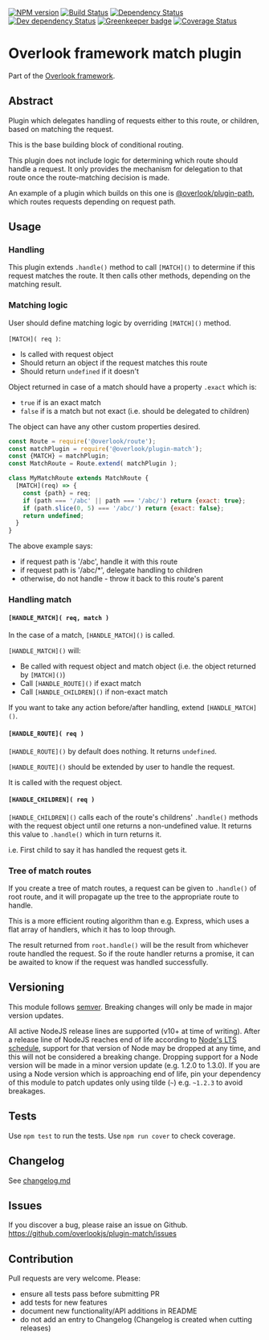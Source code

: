 [![NPM version](https://img.shields.io/npm/v/@overlook/plugin-match.svg)](https://www.npmjs.com/package/@overlook/plugin-match)
[![Build Status](https://img.shields.io/travis/overlookjs/plugin-match/master.svg)](http://travis-ci.org/overlookjs/plugin-match)
[![Dependency Status](https://img.shields.io/david/overlookjs/plugin-match.svg)](https://david-dm.org/overlookjs/plugin-match)
[![Dev dependency Status](https://img.shields.io/david/dev/overlookjs/plugin-match.svg)](https://david-dm.org/overlookjs/plugin-match)
[![Greenkeeper badge](https://badges.greenkeeper.io/overlookjs/plugin-match.svg)](https://greenkeeper.io/)
[![Coverage Status](https://img.shields.io/coveralls/overlookjs/plugin-match/master.svg)](https://coveralls.io/r/overlookjs/plugin-match)

# Overlook framework match plugin

Part of the [Overlook framework](https://overlookjs.github.io/).

## Abstract

Plugin which delegates handling of requests either to this route, or children, based on matching the request.

This is the base building block of conditional routing.

This plugin does not include logic for determining which route should handle a request. It only provides the mechanism for delegation to that route once the route-matching decision is made.

An example of a plugin which builds on this one is [@overlook/plugin-path](https://www.npmjs.com/package/@overlook/plugin-path), which routes requests depending on request path.

## Usage

### Handling

This plugin extends `.handle()` method to call `[MATCH]()` to determine if this request matches the route. It then calls other methods, depending on the matching result.

### Matching logic

User should define matching logic by overriding `[MATCH]()` method.

`[MATCH]( req )`:

* Is called with request object
* Should return an object if the request matches this route
* Should return `undefined` if it doesn't

Object returned in case of a match should have a property `.exact` which is:

* `true` if is an exact match
* `false` if is a match but not exact (i.e. should be delegated to children)

The object can have any other custom properties desired.

```js
const Route = require('@overlook/route');
const matchPlugin = require('@overlook/plugin-match');
const {MATCH} = matchPlugin;
const MatchRoute = Route.extend( matchPlugin );

class MyMatchRoute extends MatchRoute {
  [MATCH](req) => {
    const {path} = req;
    if (path === '/abc' || path === '/abc/') return {exact: true};
    if (path.slice(0, 5) === '/abc/') return {exact: false};
    return undefined;
  }
}
```

The above example says:

* if request path is '/abc', handle it with this route
* if request path is '/abc/*', delegate handling to children
* otherwise, do not handle - throw it back to this route's parent

### Handling match

#### `[HANDLE_MATCH]( req, match )`

In the case of a match, `[HANDLE_MATCH]()` is called.

`[HANDLE_MATCH]()` will:

* Be called with request object and match object (i.e. the object returned by `[MATCH]()`)
* Call `[HANDLE_ROUTE]()` if exact match
* Call `[HANDLE_CHILDREN]()` if non-exact match

If you want to take any action before/after handling, extend `[HANDLE_MATCH]()`.

#### `[HANDLE_ROUTE]( req )`

`[HANDLE_ROUTE]()` by default does nothing. It returns `undefined`.

`[HANDLE_ROUTE]()` should be extended by user to handle the request.

It is called with the request object.

#### `[HANDLE_CHILDREN]( req )`

`[HANDLE_CHILDREN]()` calls each of the route's childrens' `.handle()` methods with the request object until one returns a non-undefined value. It returns this value to `.handle()` which in turn returns it.

i.e. First child to say it has handled the request gets it.

### Tree of match routes

If you create a tree of match routes, a request can be given to `.handle()` of root route, and it will propagate up the tree to the appropriate route to handle.

This is a more efficient routing algorithm than e.g. Express, which uses a flat array of handlers, which it has to loop through.

The result returned from `root.handle()` will be the result from whichever route handled the request. So if the route handler returns a promise, it can be awaited to know if the request was handled successfully.

## Versioning

This module follows [semver](https://semver.org/). Breaking changes will only be made in major version updates.

All active NodeJS release lines are supported (v10+ at time of writing). After a release line of NodeJS reaches end of life according to [Node's LTS schedule](https://nodejs.org/en/about/releases/), support for that version of Node may be dropped at any time, and this will not be considered a breaking change. Dropping support for a Node version will be made in a minor version update (e.g. 1.2.0 to 1.3.0). If you are using a Node version which is approaching end of life, pin your dependency of this module to patch updates only using tilde (`~`) e.g. `~1.2.3` to avoid breakages.

## Tests

Use `npm test` to run the tests. Use `npm run cover` to check coverage.

## Changelog

See [changelog.md](https://github.com/overlookjs/plugin-match/blob/master/changelog.md)

## Issues

If you discover a bug, please raise an issue on Github. https://github.com/overlookjs/plugin-match/issues

## Contribution

Pull requests are very welcome. Please:

* ensure all tests pass before submitting PR
* add tests for new features
* document new functionality/API additions in README
* do not add an entry to Changelog (Changelog is created when cutting releases)
